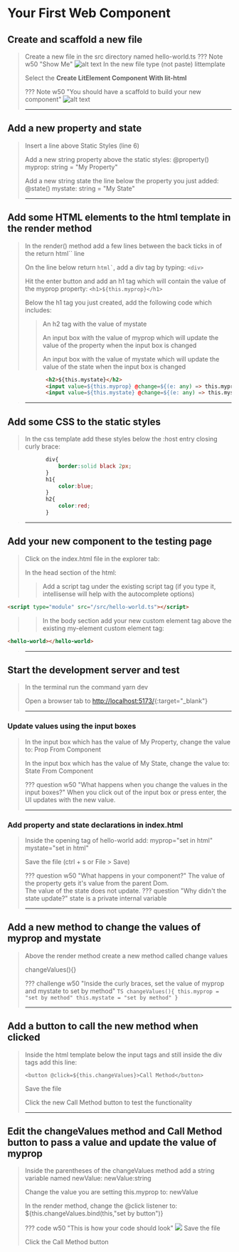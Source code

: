 # Your First Web Component

<!-- > You are going to build a very basic web component  -->


## Create and scaffold a new file 
> Create a new file in the src directory named <copy>hello-world.ts</copy>
> ??? Note w50 "Show Me"
    ![alt text](assets/createTS.gif)
> In the new file type (not paste) littemplate
>
> Select the **Create LitElement Component With lit-html**
>
> ??? Note w50 "You should have a scaffold to build your new component"
    ![alt text](assets/scaffold.jpg)
>
> ---

## Add a new property and state
> Insert a line above Static Styles (line 6)
> 
> Add a new string property above the static styles: <copy>@property() myprop: string = "My Property"</copy>
>
> Add a new string state the line below the property you just added: <copy>@state() mystate: string = "My State"</copy>
>
> ---

## Add some HTML elements to the html template in the render method
> In the render() method add a few lines between the back ticks in of the return html`` line
>
> On the line below return ```` html` ````, add a div tag by typing: `<div>`
>
> Hit the enter button and add an h1 tag which will contain the value of the myprop property: `<h1>${this.myprop}</h1>`
>
> Below the h1 tag you just created, add the following code which includes:
> > An h2 tag with the value of mystate
> >
> > An input box with the value of myprop which will update the value of the property when the input box is changed  
> >
> > An input box with the value of mystate which will update the value of the state when the input box is changed 
>
```html
            <h2>${this.mystate}</h2>
            <input value=${this.myprop} @change=${(e: any) => this.myprop = e.target.value}> 
            <input value=${this.mystate} @change=${(e: any) => this.mystate = e.target.value}> 
```
> 
> ---


## Add some CSS to the static styles
> In the css template add these styles below the :host entry closing curly brace:
>
```CSS
            div{
                border:solid black 2px;
            }
            h1{
                color:blue;
            }
            h2{
                color:red;
            }
```
>
> ---


## Add your new component to the testing page
> Click on the index.html file in the explorer tab:
> 
> In the head section of the html:
> > Add a script tag under the existing script tag (if you type it, intellisense will help with the autocomplete options)
> >
```html 
<script type="module" src="/src/hello-world.ts"></script>
```
> > 
> > In the body section add your new custom element tag above the existing my-element custom element tag:
> >
```html 
<hello-world></hello-world>
```
> ---



## Start the development server and test
> In the terminal run the command <copy>yarn dev</copy>
>
> Open a browser tab to [http://localhost:5173/](http://localhost:5173/){:target="_blank"}
>
> ---

### Update values using the input boxes
> In the input box which has the value of My Property, change the value to: <copy>Prop From Component</copy>
>
> In the input box which has the value of My State, change the value to: <copy>State From Component</copy>
>
> ??? question w50 "What happens when you change the values in the input boxes?"
     When you click out of the input box or press enter, the UI updates with the new value.
>
> ---

### Add property and state declarations in index.html
> Inside the opening tag of hello-world add: <copy> myprop="set in html" mystate="set in html"</copy>
>
> Save the file (ctrl + s or File > Save)
> 
> ??? question w50 "What happens in your component?"
    The value of the property gets it's value from the parent Dom.  
    The value of the state does not update.
    ??? question "Why didn't the state update?"
        state is a private internal variable
>
> ---


<!-- ### Change the value of the passed property from the browser's developer tools -->

## Add a new method to change the values of myprop and mystate
> Above the render method create a new method called change values
>
> <copy>changeValues(){}</copy>
>
> ??? challenge w50 "Inside the curly braces, set the value of myprop and mystate to set by method"
    ```TS
        changeValues(){
        this.myprop = "set by method"
        this.mystate = "set by method"
        }
    ```
>
> ---
> 
## Add a button to call the new method when clicked
> Inside the html template below the input tags and still inside the div tags add this line:
> 
>  <copy>`<button @click=${this.changeValues}>Call Method</button>`</copy>
>
> Save the file
>
> Click the new Call Method button to test the functionality
> 
> ---

## Edit the changeValues method and Call Method button to pass a value and update the value of myprop
> Inside the parentheses of the changeValues method add a string variable named newValue: <copy>newValue:string</copy>
>
> Change the value you are setting this.myprop to: <copy>newValue</copy> 
>
> In the render method, change the @click listener to: <copy>${this.changeValues.bind(this,"set by button")}</copy>
>
> ??? code w50 "This is how your code should look"
    ![](assets/setByButton.jpg)
> Save the file
>
> Click the Call Method button
>
> 




